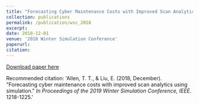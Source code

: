 ```yaml
---
title: "Forecasting Cyber Maintenance Costs with Improved Scan Analytics Using Simulation"
collection: publications
permalink: /publication/wsc_2018
excerpt: 
date: 2018-12-01
venue: '2018 Winter Simulation Conference'
paperurl: 
citation: 
---
```

[Download paper here](http://EnhaoLiu.github.io/files/WSC_2018_allen_liu.pdf)

Recommended citation: 'Allen, T. T., & Liu, E. (2018, December). &quot;Forecasting cyber maintenance costs with improved scan analytics using simulation.&quot; <i>In Proceedings of the 2019 Winter Simulation Conference, IEEE</i>. 1218-1225.'
